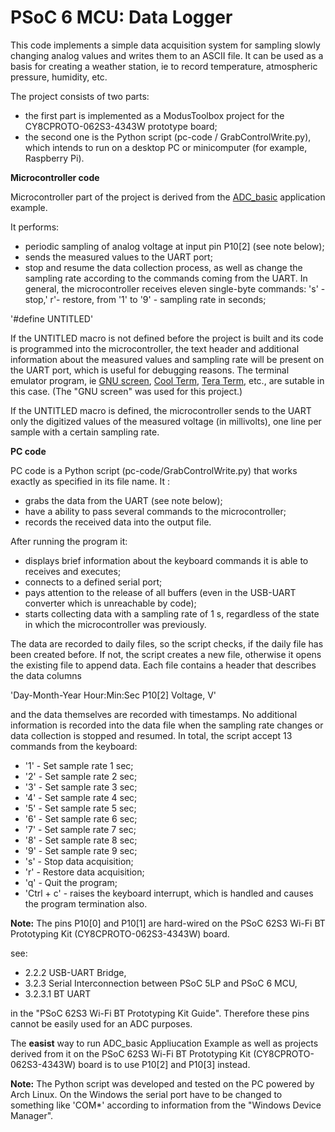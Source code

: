 # PSoC 6 MCU: Data Logger

This code implements a simple data acquisition system for sampling slowly changing analog values and writes them to an ASCII file.
It can be used as a basis for creating a weather station, ie to record temperature, atmospheric pressure, humidity, etc.

The project consists of two parts:

- the first part is implemented as a ModusToolbox project for the CY8CPROTO-062S3-4343W prototype board;
- the second one is the Python script (pc-code / GrabControlWrite.py), which intends to run on a desktop PC or minicomputer (for example, Raspberry Pi).

 **Microcontroller code**

Microcontroller part of the project is derived from the [ADC_basic](https://github.com/Infineon/mtb-example-psoc6-adc-basic) application example.

It performs:

- periodic sampling of analog voltage at input pin P10[2] (see note below);
- sends the measured values to the UART port;
- stop and resume the data collection process, as well as change the sampling rate according to the commands coming from the UART.
In general, the microcontroller receives eleven single-byte commands: 's' -stop,' r'- restore, from '1' to '9' - sampling rate in seconds;

 '#define UNTITLED'

If the UNTITLED macro is not defined before the project is built and its code is programmed into the microcontroller,
the text header and additional information about the measured values and sampling rate will be present on the UART port,
which is useful for debugging reasons.
The terminal emulator program, ie
[GNU screen](https://www.gnu.org/software/screen/),
[Cool Term](http://freeware.the-meiers.org/),
[Tera Term](https://ttssh2.osdn.jp/index.html.en), etc., are sutable in this case. (The "GNU screen" was used for this project.)

If the UNTITLED macro is defined, the microcontroller sends to the UART only the digitized values of the measured voltage (in millivolts),
one line per sample with a certain sampling rate.

**PC code**

PC code is a Python script (pc-code/GrabControlWrite.py) that works exactly as specified in its file name.
It :

- grabs the data from the UART (see note below);
- have a ability to pass several commands to the microcontroller;
- records the received data into the output file.

After running the program it:

- displays brief information about the keyboard commands it is able to receives and executes;
- connects to a defined serial port;
- pays attention to the release of all buffers (even in the USB-UART converter which is unreachable by code);
- starts collecting data with a sampling rate of 1 s, regardless of the state in which the microcontroller was previously.

The data are recorded to daily files, so the script checks, if the daily file has been created before.
If not, the script creates a new file, otherwise it opens the existing file to append data.
Each file contains a header that describes the data columns 

'Day-Month-Year Hour:Min:Sec      P10[2] Voltage, V'

and the data themselves are recorded with timestamps.
No additional information is recorded into the data file when the sampling rate changes or data collection is stopped and resumed.
In total, the script accept 13 commands from the keyboard:

- '1' - Set sample rate 1 sec;
- '2' - Set sample rate 2 sec;
- '3' - Set sample rate 3 sec;
- '4' - Set sample rate 4 sec;
- '5' - Set sample rate 5 sec;
- '6' - Set sample rate 6 sec;
- '7' - Set sample rate 7 sec;
- '8' - Set sample rate 8 sec;
- '9' - Set sample rate 9 sec;
- 's' - Stop data acquisition;
- 'r' - Restore data acquisition;
- 'q' - Quit the program;
- 'Ctrl + c' - raises the keyboard interrupt, which is handled and causes the program termination also.

**Note:** The pins P10[0] and P10[1] are hard-wired on the 
PSoC 62S3 Wi-Fi BT Prototyping Kit (CY8CPROTO-062S3-4343W) board.

see:
- 2.2.2 USB-UART Bridge,
- 3.2.3 Serial Interconnection between PSoC 5LP and PSoC 6 MCU,
- 3.2.3.1 BT UART

in the "PSoC 62S3 Wi-Fi BT Prototyping Kit Guide". Therefore these pins cannot be easily used for an ADC purposes.

The **easist** way to run ADC_basic Appliucation Example as well as projects
derived from it on the PSoC 62S3 Wi-Fi BT Prototyping Kit (CY8CPROTO-062S3-4343W) board is to use P10[2] and P10[3] instead.

**Note:** The Python script was developed and tested on the PC powered by Arch Linux.
On the Windows the serial port have to be changed to something like 'COM*' according to information from the "Windows Device Manager".
